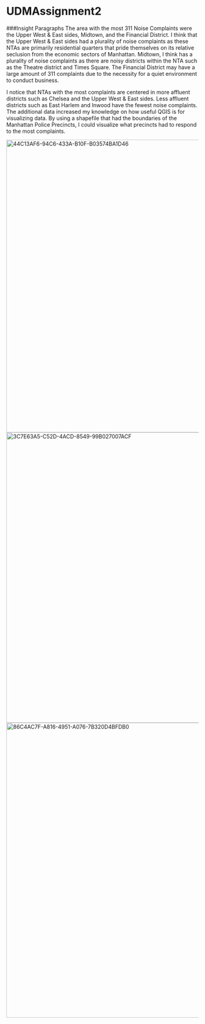 # UDMAssignment2

###Insight Paragraphs
The area with the most 311 Noise Complaints were the Upper West & East sides, Midtown, and the Financial District. I think that the Upper West & East sides had a plurality of noise complaints as these NTAs are primarily residential quarters that pride themselves on its relative seclusion from the economic sectors of Manhattan. Midtown, I think has a plurality of noise complaints as there are noisy districts within the NTA such as the Theatre district and Times Square. The Financial District may have a large amount of 311 complaints due to the necessity for a quiet environment to conduct business. 

I notice that NTAs with the most complaints are centered in more affluent districts such as Chelsea and the Upper West & East sides. Less affluent districts such as East Harlem and Inwood have the fewest noise complaints. The additional data increased my knowledge on how useful QGIS is for visualizing data. By using a shapefile that had the boundaries of the Manhattan Police Precincts, I could visualize what precincts had to respond to the most complaints. 

<img width="765" alt="44C13AF6-94C6-433A-B10F-B03574BA1D46" src="https://user-images.githubusercontent.com/91225101/138157142-1b2e2717-4f20-4096-9e4b-633bb94cbc46.png">
<img width="759" alt="3C7E63A5-C52D-4ACD-8549-99B027007ACF" src="https://user-images.githubusercontent.com/91225101/138157146-3e248117-78c3-4a53-8330-d19f1d1a6f99.png">
<img width="771" alt="86C4AC7F-A816-4951-A076-7B320D4BFDB0" src="https://user-images.githubusercontent.com/91225101/138157148-edfe12b9-ec31-4889-bd70-3ce16247bb3a.png">
